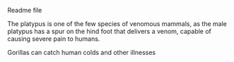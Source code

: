 
Readme file



The platypus is one of the few species of venomous mammals, as the male platypus has a spur on the hind foot that delivers a venom, capable of causing severe pain to humans.


Gorillas can catch human colds and other illnesses



